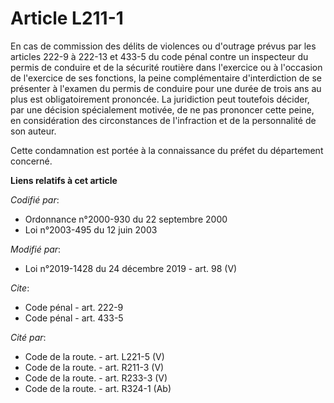 # Article L211-1

En cas de commission des délits de violences ou d'outrage prévus par les articles 222-9 à 222-13 et 433-5 du code pénal
contre un inspecteur du permis de conduire et de la sécurité routière dans l'exercice ou à l'occasion de l'exercice de ses
fonctions, la peine complémentaire d'interdiction de se présenter à l'examen du permis de conduire pour une durée de trois
ans au plus est obligatoirement prononcée. La juridiction peut toutefois décider, par une décision spécialement motivée, de
ne pas prononcer cette peine, en considération des circonstances de l'infraction et de la personnalité de son auteur.

Cette condamnation est portée à la connaissance du préfet du département concerné.

**Liens relatifs à cet article**

_Codifié par_:

  - Ordonnance n°2000-930 du 22 septembre 2000
  - Loi n°2003-495 du 12 juin 2003

_Modifié par_:

  - Loi n°2019-1428 du 24 décembre 2019 - art. 98 (V)

_Cite_:

  - Code pénal - art. 222-9
  - Code pénal - art. 433-5

_Cité par_:

  - Code de la route. - art. L221-5 (V)
  - Code de la route. - art. R211-3 (V)
  - Code de la route. - art. R233-3 (V)
  - Code de la route. - art. R324-1 (Ab)
